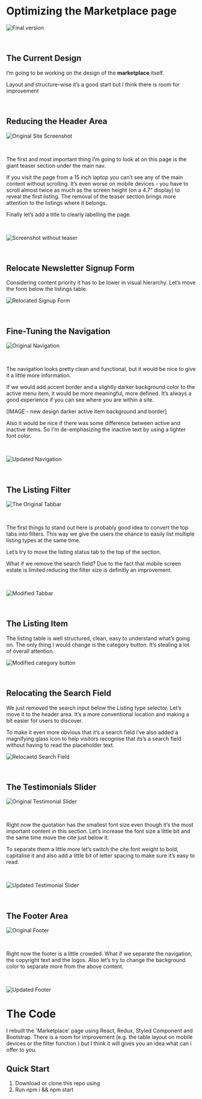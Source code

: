 # Optimizing the Marketplace page

![Final version](http://drive.google.com/uc?export=view&id=1_80C0WJcjN7gWknnuREwBXbEnsJjX49b)


&nbsp;
&nbsp;
## The Current Design

I’m going to be working on the design of the **marketplace** itself.

Layout and structure-wise it’s a good start but I think there is room for improvement



&nbsp;
&nbsp;
## Reducing the Header Area

![Original Site Screenshot](http://drive.google.com/uc?export=view&id=16F1gadAmxC5PJu8EJYKws4bN6vQ2VtPC)

&nbsp;

The first and most important thing I’m going to look at on this page is the giant teaser section under the main nav.

If you visit the page from a 15 inch laptop you can’t see any of the main content without scrolling. It’s even worse on mobile devices - you have to scroll almost twice as much as the screen height (on a 4.7” display) to reveal the first listing. The removal of the teaser section brings more attention to the listings where it belongs.

Finally let’s add a title to clearly labelling the page.

&nbsp;

![Screenshot without teaser](http://drive.google.com/uc?export=view&id=1GMtOsPt20JB8qSXrf_0BcN9HBmR-q3T3)

&nbsp;
&nbsp;
## Relocate Newsletter Signup Form

Considering content priority it has to be lower in visual hierarchy. Let’s move the form below the listings table.


![Relocated Signup Form](http://drive.google.com/uc?export=view&id=1SqGDl8VEJjoMA3WocFXg3p2lMcjgsyt-)


&nbsp;
&nbsp;
## Fine-Tuning the Navigation

![Original Navigation](http://drive.google.com/uc?export=view&id=1C3FFVOmcLoe9lxv4wKFZpAuDK8N-i-y4)

&nbsp;

The navigation looks pretty clean and functional, but it would be nice to give it a little more information.

If we would add accent border and a slightly darker background color to the active menu item, it would be more meaningful, more defined. It’s always a good experience if you can see where you are within a site.

[IMAGE - new design darker active item background and border]

Also it would be nice if there was some difference between active and inactive items. So I'm de-emphasizing the inactive text by using a lighter font color.

&nbsp;

![Updated Navigation](http://drive.google.com/uc?export=view&id=1Rkmglx2_Jxy_AvZrfnKz3T7briox_W02)


&nbsp;
&nbsp;
## The Listing Filter

![The Original Tabbar](http://drive.google.com/uc?export=view&id=1LThS-HBwkF4zlisrBZPUJpiaXlbg0VrU)

&nbsp;

The first things to stand out here is probably good idea to convert the top tabs into filters. This way we give the users the chance to easily list multiple listing types at the same time.

Let’s try to move the listing status tab to the top of the section.

What if we remove the search field? Due to the fact that mobile screen estate is limited reducing the filter size is definitly an improvement.

&nbsp;


![Modified Tabbar](http://drive.google.com/uc?export=view&id=1g_pYuFd1PM9MT2TpOARKkkrQu_Jnipp2)


&nbsp;
&nbsp;
## The Listing Item

The listing table is well structured, clean, easy to understand what’s going on. The only thing I would change is the category button. It’s stealing a lot of overall attention.


![Modified category button](http://drive.google.com/uc?export=view&id=1COH0tkYjSonrzo7fCpvpcFiFP0HQBIAd)


&nbsp;
&nbsp;
## Relocating the Search Field

We just removed the search input below the Listing type selector. Let’s move it to the header area. It’s a more conventional location and making a bit easier for users to discover.

To make it even more obvious that it’s a search field i’ve also added a magnifying glass icon to help visitors recognise that its’s a search field without having to read the placeholder text.

![Relocaetd Search Field](http://drive.google.com/uc?export=view&id=1VjJgVhvXhe3UfTr_ylc6jpVIn5TF1ZKw)


&nbsp;
&nbsp;
## The Testimonials Slider

![Original Testimonial Slider](http://drive.google.com/uc?export=view&id=1uA9VHvVCJZ71b7RYq096rq1GhTpx1eIs)

&nbsp;

Right now the quotation has the smallest font size even though it’s the most important content in this section. Let’s increase the font size a little bit and the same time move the cite just below it.

To separate them a little more let’s switch the cite font weight to bold, capitalise it and also add a little bit of letter spacing to make sure it’s easy to read.

&nbsp;

![Updated Testimonial Slider](http://drive.google.com/uc?export=view&id=1ibvuWwAhC8SgP50eqg84FqI73p_aoY6o)


&nbsp;
&nbsp;
## The Footer Area

![Original Footer](http://drive.google.com/uc?export=view&id=1BDETPpnc9-SF1rzD91TGs_MJi_u_i4w8)

&nbsp;

Right now the footer is a little crowded. What if we separate the navigation, the copyright text and the logos. Also let’s try to change the background color to separate more from the above content.

&nbsp;

![Updated Footer](http://drive.google.com/uc?export=view&id=1xDfmwzRI8Xn_fj-0HkethfcN07DQyVEF)
&nbsp;
&nbsp;
&nbsp;
&nbsp;
# The Code
I rebuilt the 'Marketplace' page using React, Redux, Styled Component and Bootstrap. There is a room for improvement (e.g. the table layout on mobile devices or the filter function ) but I think it will gives you an idea what can i offer to you.

## Quick Start
1. Download or clone this repo using
2. Run npm i && npm start

